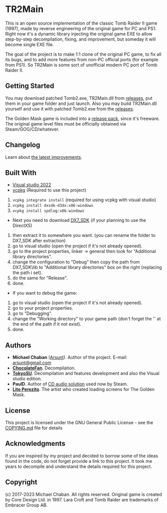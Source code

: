 # TR2Main

This is an open source implementation of the classic Tomb Raider II game (1997), made by reverse engineering of the original game for PC and PS1. Right now it's a dynamic library injecting the original game EXE to allow step-by-step decompilation, fixing, and improvement, but someday it will become single EXE file.

The goal of the project is to make 1:1 clone of the original PC game, to fix all its bugs, and to add more features from non-PC official ports (for example from PS1). So TR2Main is some sort of unofficial modern PC port of Tomb Raider II.

## Getting Started

You may download patched Tomb2.exe, TR2Main.dll from [releases](https://github.com/TokyoSU/TR2Main-VSEdition/releases), put them in your game folder and just launch. Also you may build TR2Main.dll yourself and use it with patched Tomb2.exe from the [releases](https://github.com/TokyoSU/TR2Main-VSEdition/releases).

The Golden Mask game is included into a [release pack](https://github.com/TokyoSU/TR2Main-VSEdition/releases), since it's freeware. The original game level files must be officially obtained via Steam/GOG/CD/whatever.

## Changelog

Learn about [the latest improvements](CHANGELOG.md).

## Built With

* [Visual studio 2022](https://visualstudio.microsoft.com/)
* [vcpkg](https://github.com/microsoft/vcpkg) (Required to use this project)
1) `vcpkg integrate install` (required for using vcpkg with visual studio)
2) `vcpkg install dxsdk-d3dx:x86-windows`
3) `vcpkg install spdlog:x86-windows`

* Next you need to download [DX7_SDK](https://archive.org/details/dx7sdk-7001) (if your planning to use the DirectX5)
1) then extract it to somewhere you want. (you can rename the folder to DX7_SDK after extraction)
2) go to visual studio (open the project if it's not already opened).
3) go to the project properties, linker -> general then look for "Additional library directories".
4) change the configuration to "Debug" then copy the path from DX7_SDK\lib to "Additional library directories" box on the right (replacing the path i set).
5) do the same for "Release".
6) done.

* If you want to debug the game:
1) go to visual studio (open the project if it's not already opened).
2) go to your project properties.
3) go to "Debugging".
4) change the "Working directory" to your game path (don't forget the '\' at the end of the path if it not exist).
5) done.

## Authors

* **Michael Chaban** \([Arsunt](https://github.com/Arsunt)\). Author of the project. E-mail: <arsunt@gmail.com>
* [**ChocolateFan**](https://github.com/asasas9500). Decompilation.
* [**TokyoSU**](https://github.com/TokyoSU). Decompilation and features development and also the Visual studio edition.
* **PaulD**. Author of [CD audio solution](modding/cd_pauld.cpp) used now by Steam.
* [**Lito Perezito**](https://litoperezito.com). The artist who created loading screens for The Golden Mask.

## License

This project is licensed under the GNU General Public License - see the [COPYING.md](COPYING.md) file for details

## Acknowledgments

If you are inspired by my project and decided to borrow some of the ideas found in the code, do not forget provide a link to this project. It took me years to decompile and understand the details required for this project.

## Copyright
(c) 2017-2023 Michael Chaban. All rights reserved.
Original game is created by Core Design Ltd. in 1997.
Lara Croft and Tomb Raider are trademarks of Embracer Group AB.
